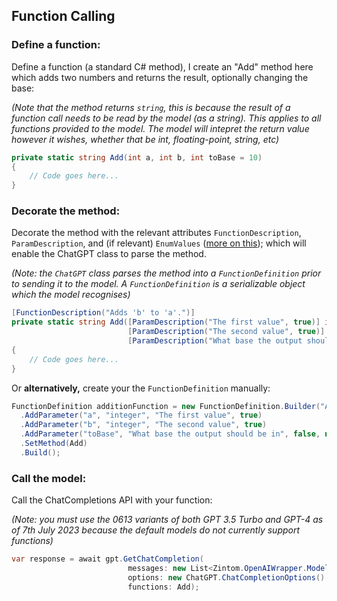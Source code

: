 ## Function Calling
### Define a function:
Define a function (a standard C# method), I create an "Add" method here which adds two numbers and returns the result, optionally changing the base:

*(Note that the method returns `string`, this is because the result of a function call needs to be read by the model (as a string). This applies to all functions provided to the model. The model will intepret the return value however it wishes, whether that be int, floating-point, string, etc)*
```c#
private static string Add(int a, int b, int toBase = 10)
{
    // Code goes here...
}
```
### Decorate the method:
Decorate the method with the relevant attributes `FunctionDescription`, `ParamDescription`, and (if relevant) `EnumValues` ([more on this](/Documentation/attributes.md)); which will enable the ChatGPT class to parse the method.

*(Note: the `ChatGPT` class parses the method into a `FunctionDefinition` prior to sending it to the model. A `FunctionDefinition` is a serializable object which the model recognises)*
```c#
[FunctionDescription("Adds 'b' to 'a'.")]
private static string Add([ParamDescription("The first value", true)] int a,
                          [ParamDescription("The second value", true)] int b,
                          [ParamDescription("What base the output should be in", false), EnumValues(2, 10, 16)] int toBase = 10)
{
    // Code goes here...
}
```
Or **alternatively,** create your the `FunctionDefinition` manually:
```c#
FunctionDefinition additionFunction = new FunctionDefinition.Builder("Add", "Adds 'b' to 'a'.")
  .AddParameter("a", "integer", "The first value", true)
  .AddParameter("b", "integer", "The second value", true)
  .AddParameter("toBase", "What base the output should be in", false, new int[] { 2, 10, 16 })
  .SetMethod(Add)
  .Build();
```
### Call the model:
Call the ChatCompletions API with your function:

*(Note: you must use the 0613 variants of both GPT 3.5 Turbo and GPT-4 as of 7th July 2023 because the default models do not currently support functions)*
```c#
var response = await gpt.GetChatCompletion(
                          messages: new List<Zintom.OpenAIWrapper.Models.Message> { new Zintom.OpenAIWrapper.Models.Message() { Role = "user", Content = "What is 9 + 900?" } },
                          options: new ChatGPT.ChatCompletionOptions() { Model = LanguageModels.GPT_3_5_Turbo_0613 },
                          functions: Add);
```

